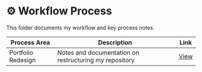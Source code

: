 # ⚙️ Workflow Process

This folder documents my workflow and key process notes.

| Process Area       | Description                                             | Link |
|--------------------|---------------------------------------------------------|------|
| Portfolio Redesign | Notes and documentation on restructuring my repository | [View](https://github.com/musman-uk/portfolio/blob/main/workflow-process/portfolio-design/README.md) |

